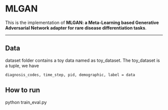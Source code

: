 # MLGAN

This is the implementation of **MLGAN: a Meta-Learning based Generative Adversarial Network adapter for rare disease differentiation tasks**.

---

## Data

dataset folder contains a toy data named as toy_dataset.
The toy_dataset is a tuple, we have
```
diagnosis_codes, time_step, pid, demographic, label = data
```



## How to run

python train_eval.py
